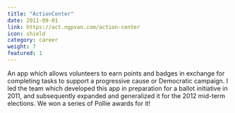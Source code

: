 ```yaml
---
title: "ActionCenter"
date: 2011-09-01
link: https://act.ngpvan.com/action-center
icon: shield
category: career
weight: 7
featured: 1
---
```


An app which allows volunteers to earn points and badges in exchange for completing tasks to support a progressive cause or Democratic campaign. I led the team which developed this app in preparation for a ballot initiative in 2011, and subsequently expanded and generalized it for the 2012 mid-term elections. We won a series of Pollie awards for it!